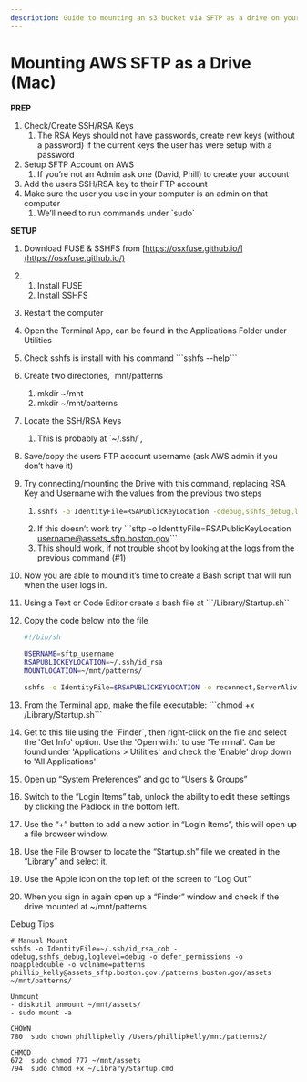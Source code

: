 ```yaml
---
description: Guide to mounting an s3 bucket via SFTP as a drive on your computer
---
```


# Mounting AWS SFTP as a Drive (Mac)

**PREP**

1. Check/Create SSH/RSA Keys
   1. The RSA Keys should not have passwords, create new keys (without a password) if the current keys the user has were setup with a password
2. Setup SFTP Account on AWS
   1. If you’re not an Admin ask one (David, Phill) to create your account
3. Add the users SSH/RSA key to their FTP account
4. Make sure the user you use in your computer is an admin on that computer
   1. We’ll need to run commands under  \`sudo\`

**SETUP**

1. Download FUSE & SSHFS from [https://osxfuse.github.io/](https://osxfuse.github.io/)
2.
   1. Install FUSE
   2. Install SSHFS
3. Restart the computer
4. Open the Terminal App, can be found in the Applications Folder under Utilities
5. Check sshfs is install with his command \`\`\`sshfs --help\`\`\`
6. Create two directories, \`mnt/patterns\`
   1. mkdir \~/mnt
   2. mkdir \~/mnt/patterns&#x20;
7. Locate the SSH/RSA Keys
   1. This is probably at \`\~/.ssh/\`,
8. Save/copy the users FTP account username (ask AWS admin if you don’t have it)
9. Try connecting/mounting the Drive with this command, replacing RSA Key and Username with the values from the previous two steps
   1. ```bash
      sshfs -o IdentityFile=RSAPublicKeyLocation -odebug,sshfs_debug,loglevel=debug -o defer_permissions -o noappledouble -o volname=patterns username@assets_sftp.boston.gov:/patterns.boston.gov/assets ~/mnt/patterns/
      ```
   2. If this doesn’t work try \`\`\`sftp -o IdentityFile=RSAPublicKeyLocation [username@assets\_sftp.boston.gov](mailto:username@assets\_sftp.boston.gov)\`\`\`
   3. This should work,  if not trouble shoot by looking at the logs from the previous command (#1)
10. Now you are able to mound it’s time to create a Bash script that will run when the user logs in.
11. Using a Text or Code Editor create a bash file at \`\`\`/Library/Startup.sh\`\`
12. Copy the code below into the file&#x20;

    ```bash
    #!/bin/sh

    USERNAME=sftp_username
    RSAPUBLICKEYLOCATION=~/.ssh/id_rsa
    MOUNTLOCATION=~/mnt/patterns/

    sshfs -o IdentityFile=$RSAPUBLICKEYLOCATION -o reconnect,ServerAliveInterval=15,ServerAliveCountMax=3 -o defer_permissions -o noappledouble -o volname=patterns $USERNAME@assets_sftp.boston.gov:/patterns.boston.gov/assets $MOUNTLOCATION
    ```
13. From the Terminal app, make the file executable: \`\`\`chmod +x /Library/Startup.sh\`\`\`
14. Get to this file using the \`Finder\`, then right-click on the file and select the 'Get Info' option. Use the 'Open with:' to use 'Terminal'. Can be found under 'Applications > Utilities' and check the 'Enable' drop down to 'All Applications'
15. Open up “System Preferences” and go to “Users & Groups”
16. Switch to the “Login Items” tab, unlock the ability to edit these settings by clicking the Padlock in the bottom left.
17. Use the “+” button to add a new action in “Login Items”, this will open up a file browser window.
18. Use the File Browser to locate the “Startup.sh” file we created in the “Library” and select it.
19. Use the Apple icon on the top left of the screen to “Log Out”
20. When you sign in again open up a “Finder” window and check if the drive mounted at \~/mnt/patterns



Debug Tips

```
# Manual Mount
sshfs -o IdentityFile=~/.ssh/id_rsa_cob -odebug,sshfs_debug,loglevel=debug -o defer_permissions -o noappledouble -o volname=patterns phillip_kelly@assets_sftp.boston.gov:/patterns.boston.gov/assets ~/mnt/patterns/

Unmount
- diskutil unmount ~/mnt/assets/
- sudo mount -a

CHOWN
780  sudo chown phillipkelly /Users/phillipkelly/mnt/patterns2/

CHMOD
672  sudo chmod 777 ~/mnt/assets
794  sudo chmod +x ~/Library/Startup.cmd
```















